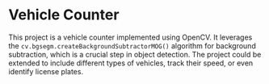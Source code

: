 # Vehicle Counter

This project is a vehicle counter implemented using OpenCV. It leverages the `cv.bgsegm.createBackgroundSubtractorMOG()` algorithm for background subtraction, which is a crucial step in object detection. The project could be extended to include different types of vehicles, track their speed, or even identify license plates.
